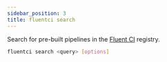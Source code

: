 ```yaml
---
sidebar_position: 3
title: fluentci search
---
```


Search for pre-built pipelines in the [Fluent CI](https://fluentci.io/) registry.

```bash
fluentci search <query> [options]
```